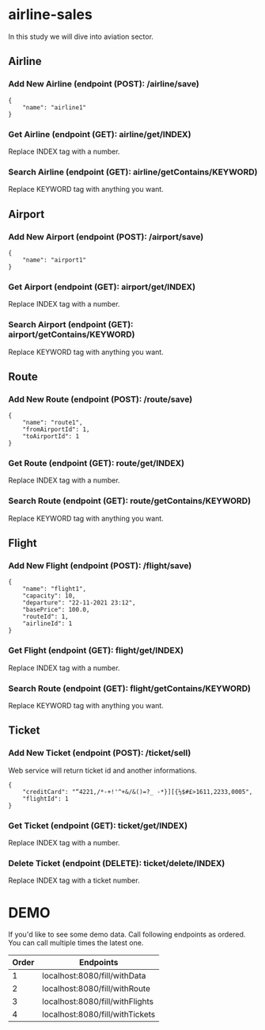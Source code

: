 # airline-sales
In this study we will dive into aviation sector.
## Airline
### Add New Airline (endpoint (POST): /airline/save)

```
{
    "name": "airline1"
}
```
### Get Airline (endpoint (GET): airline/get/INDEX)
Replace INDEX tag with a number.
### Search Airline (endpoint (GET): airline/getContains/KEYWORD)
Replace KEYWORD tag with anything you want.
## Airport
### Add New Airport (endpoint (POST): /airport/save)

```
{
    "name": "airport1"
}
```
### Get Airport (endpoint (GET): airport/get/INDEX)
Replace INDEX tag with a number.
### Search Airport (endpoint (GET): airport/getContains/KEYWORD)
Replace KEYWORD tag with anything you want.
## Route
### Add New Route (endpoint (POST): /route/save)

```
{
    "name": "route1",
    "fromAirportId": 1,
    "toAirportId": 1
}
```
### Get Route (endpoint (GET): route/get/INDEX)
Replace INDEX tag with a number.
### Search Route (endpoint (GET): route/getContains/KEYWORD)
Replace KEYWORD tag with anything you want.
## Flight
### Add New Flight (endpoint (POST): /flight/save)

```
{
    "name": "flight1",
    "capacity": 10,
    "departure": "22-11-2021 23:12",
    "basePrice": 100.0,
    "routeId": 1,
    "airlineId": 1
}
```
### Get Flight (endpoint (GET): flight/get/INDEX)
Replace INDEX tag with a number.
### Search Route (endpoint (GET): flight/getContains/KEYWORD)
Replace KEYWORD tag with anything you want.
## Ticket
### Add New Ticket (endpoint (POST): /ticket/sell)
Web service will return ticket id and another informations.

```
{
    "creditCard": "“4221,/*-+!'^+&/&()=?_ -*}][{½$#£>1611,2233,0005",
    "flightId": 1
}
```
### Get Ticket (endpoint (GET): ticket/get/INDEX)
Replace INDEX tag with a number.
### Delete Ticket (endpoint (DELETE): ticket/delete/INDEX)
Replace INDEX tag with a ticket number.
# DEMO
If you'd like to see some demo data. Call following endpoints as ordered. You can call multiple times the latest one.

Order | Endpoints
------------ | -------------
1 | localhost:8080/fill/withData
2 | localhost:8080/fill/withRoute
3 | localhost:8080/fill/withFlights
4 | localhost:8080/fill/withTickets
